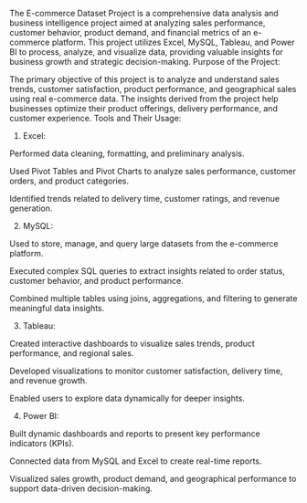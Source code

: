 The E-commerce Dataset Project is a comprehensive data analysis and business intelligence project aimed at analyzing sales performance, customer behavior, product demand, and financial metrics of an e-commerce platform. This project utilizes Excel, MySQL, Tableau, and Power BI to process, analyze, and visualize data, providing valuable insights for business growth and strategic decision-making.
Purpose of the Project:

The primary objective of this project is to analyze and understand sales trends, customer satisfaction, product performance, and geographical sales using real e-commerce data. The insights derived from the project help businesses optimize their product offerings, delivery performance, and customer experience.
Tools and Their Usage:

1. Excel:

Performed data cleaning, formatting, and preliminary analysis.

Used Pivot Tables and Pivot Charts to analyze sales performance, customer orders, and product categories.

Identified trends related to delivery time, customer ratings, and revenue generation.



2. MySQL:

Used to store, manage, and query large datasets from the e-commerce platform.

Executed complex SQL queries to extract insights related to order status, customer behavior, and product performance.

Combined multiple tables using joins, aggregations, and filtering to generate meaningful data insights.

3. Tableau:

Created interactive dashboards to visualize sales trends, product performance, and regional sales.

Developed visualizations to monitor customer satisfaction, delivery time, and revenue growth.

Enabled users to explore data dynamically for deeper insights.



4. Power BI:

Built dynamic dashboards and reports to present key performance indicators (KPIs).

Connected data from MySQL and Excel to create real-time reports.

Visualized sales growth, product demand, and geographical performance to support data-driven decision-making.
